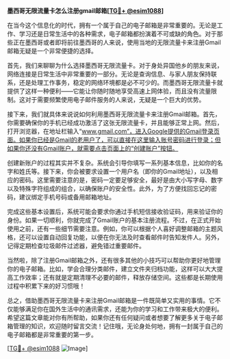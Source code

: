 **墨西哥无限流量卡怎么注册gmail邮箱[[TG💪+ @esim1088](https://t.me/s/esim1088)]**

在当今这个信息化的时代，拥有一个属于自己的电子邮箱是非常重要的。无论是工作、学习还是日常生活中的各种需求，电子邮箱都扮演着不可或缺的角色。对于那些正在墨西哥或者即将前往墨西哥的人来说，使用当地的无限流量卡来注册Gmail邮箱无疑是一个非常便捷的选择。

首先，我们来聊聊为什么选择墨西哥无限流量卡。对于身处异国他乡的朋友来说，网络连接是日常生活中非常重要的一部分。无论是查询信息、与家人朋友保持联系，还是处理工作事务，稳定的网络环境都是必不可少的。而墨西哥无限流量卡就提供了这样一种便利——它能让你随时随地享受高速上网体验，而且没有流量限制。这对于需要频繁使用电子邮件服务的人来说，无疑是一个巨大的优势。

接下来，我们就具体来说说如何利用墨西哥无限流量卡来注册Gmail邮箱。首先，你需要确保你的手机已经成功激活了这张无限流量卡，并且能够正常上网。然后，打开浏览器，在地址栏输入“www.gmail.com”，进入Google提供的Gmail登录页面。如果你已经是Gmail的老用户了，可以直接在这里输入账号密码进行登录；但如果你还没有Gmail账户，就需要点击页面上的“创建账户”按钮。

创建新账户的过程其实并不复杂。系统会引导你填写一系列基本信息，比如你的名字和姓氏等。接下来，你会被要求设置一个用户名（即你的Gmail地址），以及相应的密码。这里需要注意的是，密码一定要足够安全，最好是由大小写字母、数字以及特殊字符组成的组合，以确保账户的安全性。此外，为了方便找回忘记的密码，建议绑定手机号码或备用邮箱地址。

完成这些基本设置后，系统可能会要求你通过手机短信接收验证码，用来验证你的身份。如果一切顺利，你就完成了Gmail账户的基本注册流程。不过，在正式开始使用之前，还有一些细节需要注意。例如，你可以根据个人喜好调整邮箱的主题风格，还可以设置自动回复功能，以便在你无法及时查看邮件时告知发件人。另外，记得定期检查垃圾邮件过滤器，避免错过重要邮件。

当然啦，除了注册Gmail邮箱之外，还有很多其他的小技巧可以帮助你更好地管理你的电子邮箱。比如，学会合理分类邮件，建立文件夹归档功能，这样可以大大提高工作效率；还有就是定期清理不必要的邮件，释放存储空间。这些都是长期使用过程中积累下来的好习惯哦！

总之，借助墨西哥无限流量卡来注册Gmail邮箱是一件既简单又实用的事情。它不仅能够满足你在国外生活中的通讯需求，还能为你的学习和工作带来极大的便利。希望这篇文章能对你有所帮助，如果你还有任何疑问或者想要了解更多关于电子邮箱管理的知识，欢迎随时留言交流！记住哦，无论身处何地，拥有一封属于自己的电子邮箱都是非常重要的第一步。

[[TG💪+ @esim1088](https://t.me/s/esim1088) ![Image](https://i.postimg.cc/4NQfJmqS/Snipaste-2025-05-13-00-14-12.png)]